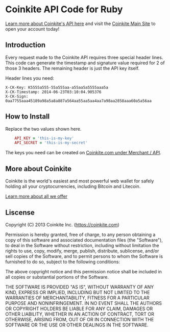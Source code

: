 # Coinkite API Code for Ruby

[Learn more about Coinkite's API here](https://docs.coinkite.com/)
and visit the [Coinkite Main Site](https://coinkite.com/) to open your
account today!

## Introduction

Every request made to the Coinkite API requires three special header
lines. This code can generate the timestamp and signature value
required for 2 of those 3 headers. The remaining header is just
the API key itself.

Header lines you need:

	X-CK-Key: K5555a555-55a555aa-a55aa5a5555aaa5a
	X-CK-Timestamp: 2014-06-23T03:10:04.905376
	X-CK-Sign: 0aa7755aaa45189a98a5a8a887a564aa55aa5aa4aa7a98aa2858aaa60a5a56aa

## How to Install

Replace the two values shown here.

````ruby
	API_KEY = 'this-is-my-key'
	API_SECRET = 'this-is-my-secret'
````

The keys you need can be created on
[Coinkite.com under Merchant / API]([https://coinkite.com/merchant/api).


## More about Coinkite

Coinkite is the world's easiest and most powerful web wallet for
safely holding all your cryptocurrencies, including Bitcoin and Litecoin.

[Learn more about all we offer](https://coinkite.com/)

## Liscense

Copyright (C) 2013 Coinkite Inc. (https://coinkite.com)

Permission is hereby granted, free of charge, to any person obtaining a copy
of this software and associated documentation files (the "Software"), to deal
in the Software without restriction, including without limitation the rights
to use, copy, modify, merge, publish, distribute, sublicense, and/or sell
copies of the Software, and to permit persons to whom the Software is
furnished to do so, subject to the following conditions:

The above copyright notice and this permission notice shall be included in
all copies or substantial portions of the Software.

THE SOFTWARE IS PROVIDED "AS IS", WITHOUT WARRANTY OF ANY KIND, EXPRESS OR
IMPLIED, INCLUDING BUT NOT LIMITED TO THE WARRANTIES OF MERCHANTABILITY,
FITNESS FOR A PARTICULAR PURPOSE AND NONINFRINGEMENT. IN NO EVENT SHALL THE
AUTHORS OR COPYRIGHT HOLDERS BE LIABLE FOR ANY CLAIM, DAMAGES OR OTHER
LIABILITY, WHETHER IN AN ACTION OF CONTRACT, TORT OR OTHERWISE, ARISING FROM,
OUT OF OR IN CONNECTION WITH THE SOFTWARE OR THE USE OR OTHER DEALINGS IN
THE SOFTWARE.


